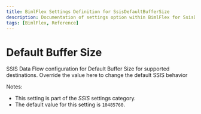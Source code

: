 ```yaml
---
title: BimlFlex Settings Definition for SsisDefaultBufferSize
description: Documentation of settings option within BimlFlex for SsisDefaultBufferSize
tags: [BimlFlex, Reference]
---
```


# Default Buffer Size

SSIS Data Flow configuration for Default Buffer Size for supported destinations. Override the value here to change the default SSIS behavior

Notes:

* This setting is part of the *SSIS* settings category.
* The default value for this setting is `10485760`.
